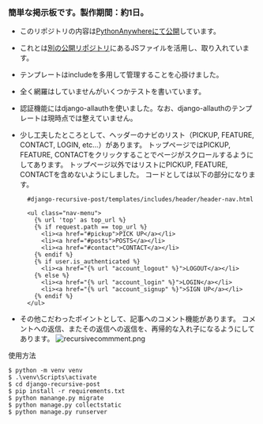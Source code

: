 ### 簡単な掲示板です。製作期間：約1日。
- このリポジトリの内容は[PythonAnywhereにて公開](https://maeple5.pythonanywhere.com)しています。
- これとは[別の公開リポジトリ](https://github.com/maeple5/portfolio-CSS-practice)にあるJSファイルを活用し、取り入れています。
- テンプレートはincludeを多用して管理することを心掛けました。
- 全く網羅はしていませんがいくつかテストを書いています。
- 認証機能にはdjango-allauthを使いました。なお、django-allauthのテンプレートは現時点では整えていません。

- 少し工夫したところとして、ヘッダーのナビのリスト（PICKUP, FEATURE, CONTACT, LOGIN, etc...）があります。
トップページではPICKUP, FEATURE, CONTACTをクリックすることでページがスクロールするようにしてあります。
トップページ以外ではリストにPICKUP, FEATURE, CONTACTを含めないようにしました。
コードとしては以下の部分になります。

        #django-recursive-post/templates/includes/header/header-nav.html

        <ul class="nav-menu">
          {% url 'top' as top_url %}
          {% if request.path == top_url %}
            <li><a href="#pickup">PICK UP</a></li>
            <li><a href="#posts">POSTS</a></li>
            <li><a href="#contact">CONTACT</a></li>
          {% endif %}
          {% if user.is_authenticated %}
            <li><a href="{% url "account_logout" %}">LOGOUT</a></li>
          {% else %}
            <li><a href="{% url "account_login" %}">LOGIN</a></li>
            <li><a href="{% url "account_signup" %}">SIGN UP</a></li>
          {% endif %}
        </ul>

- その他こだわったポイントとして、記事へのコメント機能があります。
コメントへの返信、またその返信への返信を、再帰的な入れ子になるようにしてあります。
![recursivecommment.png](https://qiita-image-store.s3.ap-northeast-1.amazonaws.com/0/3288404/2fe03f52-a140-c2f7-6aad-bdbdfc80359c.png)

使用方法

    $ python -m venv venv
    $ .\venv\Scripts\activate
    $ cd django-recursive-post
    $ pip install -r requirements.txt
    $ python manange.py migrate
    $ python manage.py collectstatic
    $ python manage.py runserver
